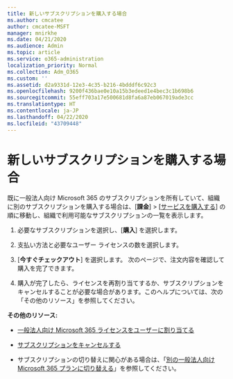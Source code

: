 ```yaml
---
title: 新しいサブスクリプションを購入する場合
ms.author: cmcatee
author: cmcatee-MSFT
manager: mnirkhe
ms.date: 04/21/2020
ms.audience: Admin
ms.topic: article
ms.service: o365-administration
localization_priority: Normal
ms.collection: Adm_O365
ms.custom: ''
ms.assetid: d2a9331d-12e3-4c35-b216-4bdddf6c92c3
ms.openlocfilehash: 9200f436bae0e10a15b3edeed1e4bec3c1b698b6
ms.sourcegitcommit: 55eff703a17e500681d8fa6a87eb067019ade3cc
ms.translationtype: HT
ms.contentlocale: ja-JP
ms.lasthandoff: 04/22/2020
ms.locfileid: "43709448"
---
```

# <a name="looking-to-buy-a-new-subscription"></a>新しいサブスクリプションを購入する場合

既に一般法人向け Microsoft 365 のサブスクリプションを所有していて、組織に別のサブスクリプションを購入する場合は、[**課金**] \> [[サービスを購入する](https://go.microsoft.com/fwlink/p/?linkid=868433)] の順に移動し、組織で利用可能なサブスクリプションの一覧を表示します。
 
1. 必要なサブスクリプションを選択し、[**購入**] を選択します。

2. 支払い方法と必要なユーザー ライセンスの数を選択します。

3. [**今すぐチェックアウト**] を選択します。 次のページで、注文内容を確認して購入を完了できます。

4. 購入が完了したら、ライセンスを再割り当てするか、サブスクリプションをキャンセルすることが必要な場合があります。このヘルプについては、次の「その他のリソース」を参照してください。

 **その他のリソース:** 
  
- [一般法人向け Microsoft 365 ライセンスをユーザーに割り当てる](https://docs.microsoft.com/office365/admin/subscriptions-and-billing/assign-licenses-to-users)
    
- [サブスクリプションをキャンセルする](https://docs.microsoft.com/office365/admin/subscriptions-and-billing/cancel-your-subscription)
    
- サブスクリプションの切り替えに関心がある場合は、「[別の一般法人向け Microsoft 365 プランに切り替える](https://docs.microsoft.com/office365/admin/subscriptions-and-billing/switch-to-a-different-plan)」を参照してください。